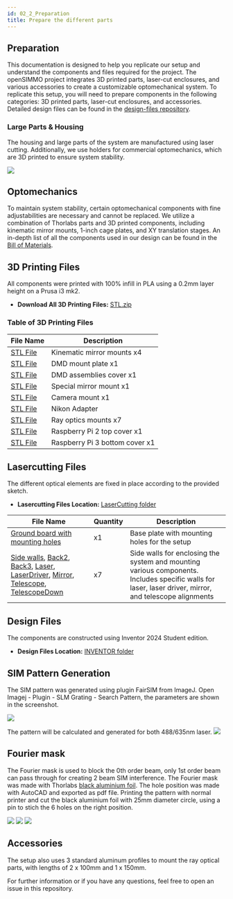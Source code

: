```yaml
---
id: 02_2_Preparation
title: Prepare the different parts
---
```


## Preparation

This documentation is designed to help you replicate our setup and understand the components and files required for the project. The openSIMMO project integrates 3D printed parts, laser-cut enclosures, and various accessories to create a customizable optomechanical system.
To replicate this setup, you will need to prepare components in the following categories: 3D printed parts, laser-cut enclosures, and accessories. Detailed design files can be found in the [design-files repository](https://github.com/openSIMMO/openSIMMO/).

### Large Parts & Housing

The housing and large parts of the system are manufactured using laser cutting. Additionally, we use holders for commercial optomechanics, which are 3D printed to ensure system stability.

![](./IMAGES/PositionDiagram.PNG)

## Optomechanics

To maintain system stability, certain optomechanical components with fine adjustabilities are necessary and cannot be replaced. We utilize a combination of Thorlabs parts and 3D printed components, including kinematic mirror mounts, 1-inch cage plates, and XY translation stages. An in-depth list of all the components used in our design can be found in the [Bill of Materials](./02_1_BillOfMaterials.md).

## 3D Printing Files

All components were printed with 100% infill in PLA using a 0.2mm layer height on a Prusa i3 mk2.

- **Download All 3D Printing Files:** [STL.zip](https://github.com/openSIMMO/openSIMMO/raw/master/STL/STL.zip)

### Table of 3D Printing Files

| File Name | Description |
|-----------|-------------|
| [STL File](https://github.com/openSIMMO/openSIMMO/tree/master/STL/Assembly_SIMMO_1_10_Mountinplate_Mirrors_v0_18.stl) | Kinematic mirror mounts x4 |
| [STL File](https://github.com/openSIMMO/openSIMMO/tree/master/STL/Assembly_SIMMO_1_Adapter_DMD_KM100_1.stl) | DMD mount plate x1 |
| [STL File](https://github.com/openSIMMO/openSIMMO/tree/master/STL/Assembly_SIMMO_1_Cover_new_7.stl) | DMD assemblies cover x1 |
| [STL File](https://github.com/openSIMMO/openSIMMO/tree/master/STL/Assembly_SIMMO_1_MCH011_FLASH_BOARD_54.stl) | Special mirror mount x1 |
| [STL File](https://github.com/openSIMMO/openSIMMO/tree/master/STL/Assembly_SIMMO_1_Nikon_Ti2E_3.stl) | Camera mount x1 |
| [STL File](https://github.com/openSIMMO/openSIMMO/tree/master/STL/Assembly_SIMMO_1_RailOptiX_Thorlabs_63.stl) | Nikon Adapter |
| [STL File](https://github.com/openSIMMO/openSIMMO/tree/master/STL/Assembly_SIMMO_1_RailOptiX_Thorlabs_69.stl) | Ray optics mounts x7 |
| [STL File](https://github.com/openSIMMO/openSIMMO/tree/master/STL/Assembly_SIMMO_1_rpi2-top_netfabb_70.stl) | Raspberry Pi 2 top cover x1 |
| [STL File](https://github.com/openSIMMO/openSIMMO/tree/master/STL/Assembly_SIMMO_1_rpi3-bottom_100mm-vesa_netfabb_71.stl) | Raspberry Pi 3 bottom cover x1 |

## Lasercutting Files

The different optical elements are fixed in place according to the provided sketch.

- **Lasercutting Files Location:** [LaserCutting folder](https://github.com/openSIMMO/openSIMMO/tree/master/LaserCutting)

| File Name | Quantity | Description |
|-----------|----------|-------------|
| [Ground board with mounting holes](https://github.com/openSIMMO/openSIMMO/blob/master/LaserCutting/BaseplateSIMMO.dxf) | x1 | Base plate with mounting holes for the setup |
| [Side walls](https://github.com/openSIMMO/openSIMMO/blob/master/LaserCutting/Sidewall_Back1.dxf), [Back2](https://github.com/openSIMMO/openSIMMO/blob/master/LaserCutting/Sidewall_Back2.dxf), [Back3](https://github.com/openSIMMO/openSIMMO/blob/master/LaserCutting/Sidewall_Back3.dxf), [Laser](https://github.com/openSIMMO/openSIMMO/blob/master/LaserCutting/Sidewall_Laser.dxf), [LaserDriver](https://github.com/openSIMMO/openSIMMO/blob/master/LaserCutting/Sidewall_LaserDriver.dxf), [Mirror](https://github.com/openSIMMO/openSIMMO/blob/master/LaserCutting/Sidewall_Mirror.dxf), [Telescope](https://github.com/openSIMMO/openSIMMO/blob/master/LaserCutting/Sidewall_Telescope.dxf), [TelescopeDown](https://github.com/openSIMMO/openSIMMO/blob/master/LaserCutting/Sidewall_TelescopeDown.dxf) | x7 | Side walls for enclosing the system and mounting various components. Includes specific walls for laser, laser driver, mirror, and telescope alignments |


## Design Files

The components are constructed using Inventor 2024 Student edition.

- **Design Files Location:** [INVENTOR folder](https://github.com/openSIMMO/openSIMMO/tree/master/INVENTOR)

## SIM Pattern Generation

The SIM pattern was generated using plugin FairSIM from ImageJ. Open Imagej - Plugin - SLM Grating - Search Pattern, the parameters are shown in the screenshot.

![](./IMAGES/PatternGeneration_FairSIM.png)

The pattern will be calculated and generated for both 488/635nm laser.
![](./IMAGES/Generated_Pattern.png)

## Fourier mask

The Fourier mask is used to block the 0th order beam, only 1st order beam can pass through for creating 2 beam SIM interference. The Fourier mask was made with Thorlabs [black aluminium foil](https://www.thorlabs.com/thorproduct.cfm?partnumber=BKF12). The hole position was made with AutoCAD and exported as pdf file. Printing the pattern with normal printer and cut the black aluminium foil with 25mm diameter circle, using a pin to stich the 6 holes on the right position.

![](./IMAGES/Printed_pattern.jpg)
![](./IMAGES/Thorlabs_aluFoil.jpg)
![](./IMAGES/Finished_FourierMask.jpg)


## Accessories

The setup also uses 3 standard aluminum profiles to mount the ray optical parts, with lengths of 2 x 100mm and 1 x 150mm.

For further information or if you have any questions, feel free to open an issue in this repository.
